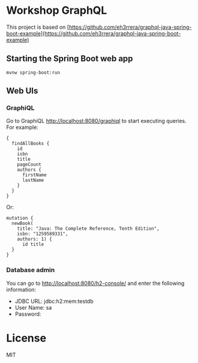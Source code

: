# Workshop GraphQL

This project is based on [https://github.com/eh3rrera/graphql-java-spring-boot-example](https://github.com/eh3rrera/graphql-java-spring-boot-example)

## Starting the Spring Boot web app
`mvnw spring-boot:run`

## Web UIs
### GraphiQL
Go to GraphiQL [http://localhost:8080/graphiql](http://localhost:8080/graphiql) to start executing queries. For example:
```
{
  findAllBooks {
    id
    isbn
    title
    pageCount
    authors {
      firstName
      lastName
    }
  }
}
```

Or:
```
mutation {
  newBook(
    title: "Java: The Complete Reference, Tenth Edition", 
    isbn: "1259589331", 
    authors: 1) {
      id title
  }
}
```

### Database admin
You can go to [http://localhost:8080/h2-console/](http://localhost:8080/h2-console) and enter the following information:
- JDBC URL: jdbc:h2:mem:testdb
- User Name: sa
- Password: <blank>



# License
MIT
